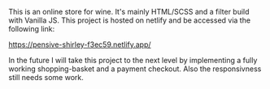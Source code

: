 This is an online store for wine. It's mainly HTML/SCSS and a filter build with Vanilla JS. This project is hosted on netlify and be accessed via the following link:

https://pensive-shirley-f3ec59.netlify.app/

In the future I will take this project to the next level by implementing a fully working shopping-basket and a payment checkout. Also the responsivness still needs some work.
